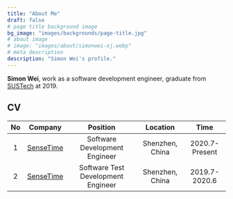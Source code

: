 ```yaml
---
title: "About Me"
draft: false
# page title background image
bg_image: "images/backgrounds/page-title.jpg"
# about image
# image: "images/about/simonwei-xj.webp"
# meta description
description: "Simon Wei's profile."
---
```


**Simon Wei**, work as a software development engineer, graduate from [SUSTech](https://www.sustech.edu.cn/) at 2019.

## CV

| No  |                  Company                  |              Position              |    Location     |      Time      |
| :-: | :---------------------------------------: | :--------------------------------: | :-------------: | :------------: |
|  1  | [SenseTime](https://www.sensetime.com/cn) |   Software Development Engineer    | Shenzhen, China | 2020.7-Present |
|  2  | [SenseTime](https://www.sensetime.com/cn) | Software Test Development Engineer | Shenzhen, China | 2019.7-2020.6  |
